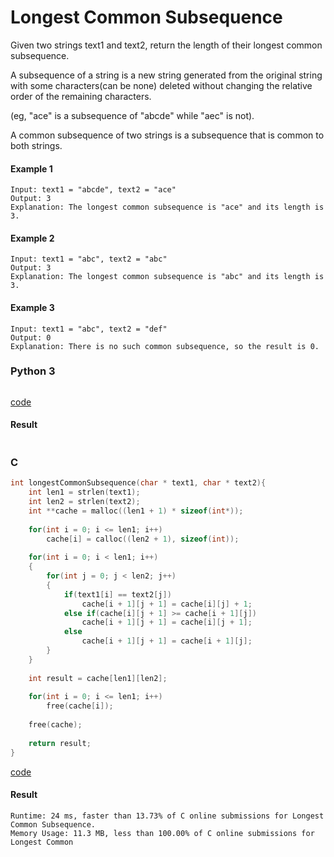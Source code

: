 # Longest Common Subsequence
Given two strings text1 and text2, return the length of their longest common subsequence.

A subsequence of a string is a new string generated from the original string with some characters(can be none) deleted without changing the relative order of the remaining characters. 

(eg, "ace" is a subsequence of "abcde" while "aec" is not). 

A common subsequence of two strings is a subsequence that is common to both strings.

#### Example 1
```
Input: text1 = "abcde", text2 = "ace" 
Output: 3  
Explanation: The longest common subsequence is "ace" and its length is 3.
```

#### Example 2
```
Input: text1 = "abc", text2 = "abc"
Output: 3
Explanation: The longest common subsequence is "abc" and its length is 3.
```

#### Example 3
```
Input: text1 = "abc", text2 = "def"
Output: 0
Explanation: There is no such common subsequence, so the result is 0.
```

### Python 3
```python

```
[code](Python%203/1143.py)

#### Result
```

```

### C
```C
int longestCommonSubsequence(char * text1, char * text2){
    int len1 = strlen(text1);
    int len2 = strlen(text2);
    int **cache = malloc((len1 + 1) * sizeof(int*));
    
    for(int i = 0; i <= len1; i++)
        cache[i] = calloc((len2 + 1), sizeof(int));
    
    for(int i = 0; i < len1; i++)
    {
        for(int j = 0; j < len2; j++)
        {
            if(text1[i] == text2[j])
                cache[i + 1][j + 1] = cache[i][j] + 1;
            else if(cache[i][j + 1] >= cache[i + 1][j])
                cache[i + 1][j + 1] = cache[i][j + 1];
            else
                cache[i + 1][j + 1] = cache[i + 1][j];
        }
    }
    
    int result = cache[len1][len2];
    
    for(int i = 0; i <= len1; i++)
        free(cache[i]);
    
    free(cache);
    
    return result;
}
```
[code](C/1143.c)

#### Result
```
Runtime: 24 ms, faster than 13.73% of C online submissions for Longest Common Subsequence.
Memory Usage: 11.3 MB, less than 100.00% of C online submissions for Longest Common
```
